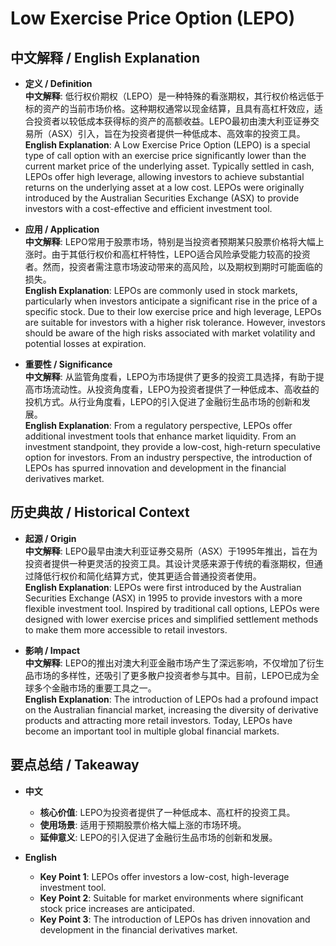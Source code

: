 # Low Exercise Price Option (LEPO)

## 中文解释 / English Explanation

* **定义 / Definition**  
  **中文解释**: 低行权价期权（LEPO）是一种特殊的看涨期权，其行权价格远低于标的资产的当前市场价格。这种期权通常以现金结算，且具有高杠杆效应，适合投资者以较低成本获得标的资产的高额收益。LEPO最初由澳大利亚证券交易所（ASX）引入，旨在为投资者提供一种低成本、高效率的投资工具。  
  **English Explanation**: A Low Exercise Price Option (LEPO) is a special type of call option with an exercise price significantly lower than the current market price of the underlying asset. Typically settled in cash, LEPOs offer high leverage, allowing investors to achieve substantial returns on the underlying asset at a low cost. LEPOs were originally introduced by the Australian Securities Exchange (ASX) to provide investors with a cost-effective and efficient investment tool.

* **应用 / Application**  
  **中文解释**: LEPO常用于股票市场，特别是当投资者预期某只股票价格将大幅上涨时。由于其低行权价和高杠杆特性，LEPO适合风险承受能力较高的投资者。然而，投资者需注意市场波动带来的高风险，以及期权到期时可能面临的损失。  
  **English Explanation**: LEPOs are commonly used in stock markets, particularly when investors anticipate a significant rise in the price of a specific stock. Due to their low exercise price and high leverage, LEPOs are suitable for investors with a higher risk tolerance. However, investors should be aware of the high risks associated with market volatility and potential losses at expiration.

* **重要性 / Significance**  
  **中文解释**: 从监管角度看，LEPO为市场提供了更多的投资工具选择，有助于提高市场流动性。从投资角度看，LEPO为投资者提供了一种低成本、高收益的投机方式。从行业角度看，LEPO的引入促进了金融衍生品市场的创新和发展。  
  **English Explanation**: From a regulatory perspective, LEPOs offer additional investment tools that enhance market liquidity. From an investment standpoint, they provide a low-cost, high-return speculative option for investors. From an industry perspective, the introduction of LEPOs has spurred innovation and development in the financial derivatives market.

## 历史典故 / Historical Context

* **起源 / Origin**  
  **中文解释**: LEPO最早由澳大利亚证券交易所（ASX）于1995年推出，旨在为投资者提供一种更灵活的投资工具。其设计灵感来源于传统的看涨期权，但通过降低行权价和简化结算方式，使其更适合普通投资者使用。  
  **English Explanation**: LEPOs were first introduced by the Australian Securities Exchange (ASX) in 1995 to provide investors with a more flexible investment tool. Inspired by traditional call options, LEPOs were designed with lower exercise prices and simplified settlement methods to make them more accessible to retail investors.

* **影响 / Impact**  
  **中文解释**: LEPO的推出对澳大利亚金融市场产生了深远影响，不仅增加了衍生品市场的多样性，还吸引了更多散户投资者参与其中。目前，LEPO已成为全球多个金融市场的重要工具之一。  
  **English Explanation**: The introduction of LEPOs had a profound impact on the Australian financial market, increasing the diversity of derivative products and attracting more retail investors. Today, LEPOs have become an important tool in multiple global financial markets.

## 要点总结 / Takeaway

* **中文**  
  - **核心价值**: LEPO为投资者提供了一种低成本、高杠杆的投资工具。
  - **使用场景**: 适用于预期股票价格大幅上涨的市场环境。
  - **延伸意义**: LEPO的引入促进了金融衍生品市场的创新和发展。

* **English**  
  - **Key Point 1**: LEPOs offer investors a low-cost, high-leverage investment tool.
  - **Key Point 2**: Suitable for market environments where significant stock price increases are anticipated.
  - **Key Point 3**: The introduction of LEPOs has driven innovation and development in the financial derivatives market.